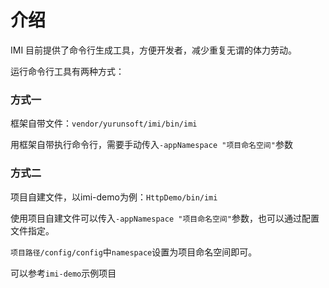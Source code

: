 # 介绍

IMI 目前提供了命令行生成工具，方便开发者，减少重复无谓的体力劳动。

运行命令行工具有两种方式：

### 方式一

框架自带文件：`vendor/yurunsoft/imi/bin/imi`

用框架自带执行命令行，需要手动传入`-appNamespace "项目命名空间"`参数

### 方式二

项目自建文件，以imi-demo为例：`HttpDemo/bin/imi`

使用项目自建文件可以传入`-appNamespace "项目命名空间"`参数，也可以通过配置文件指定。


`项目路径/config/config`中`namespace`设置为项目命名空间即可。

可以参考`imi-demo`示例项目